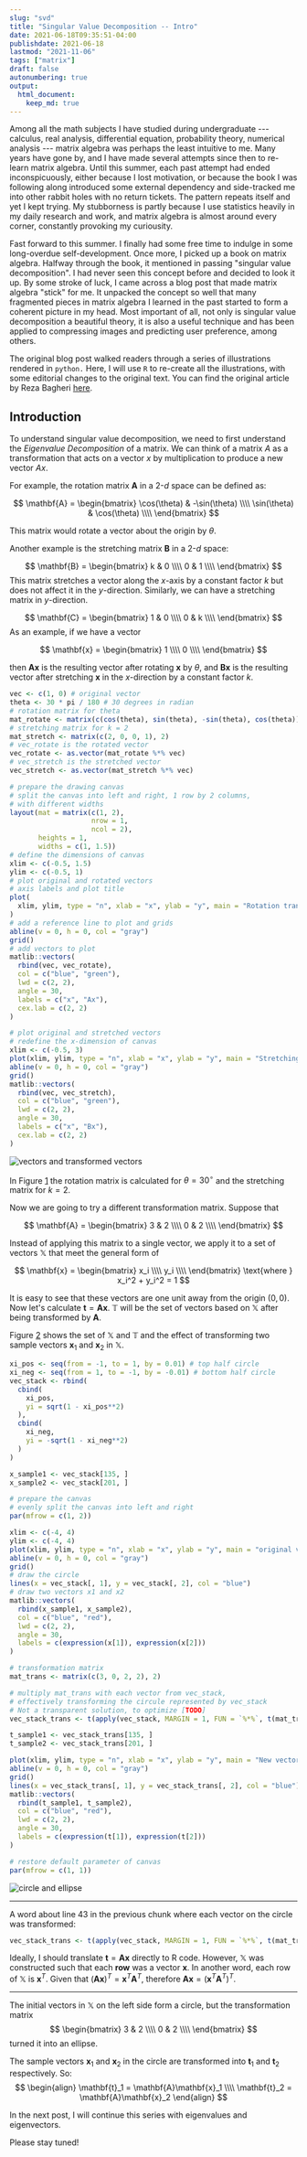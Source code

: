 ```yaml
---
slug: "svd"
title: "Singular Value Decomposition -- Intro"
date: 2021-06-18T09:35:51-04:00 
publishdate: 2021-06-18
lastmod: "2021-11-06"
tags: ["matrix"]
draft: false
autonumbering: true
output: 
  html_document:
    keep_md: true
---
```


Among all the math subjects I have studied during undergraduate ---
calculus, real analysis, differential equation, probability theory, numerical analysis ---
matrix algebra was perhaps the least intuitive to me.
Many years have gone by,
and I have made several attempts since then to re-learn matrix algebra.
Until this summer, each past attempt had ended inconspicuously,
either because I lost motivation, or because the book I was following along
introduced some external dependency and side-tracked me into other rabbit holes
with no return tickets.
The pattern repeats itself and yet I kept trying.
My stubborness is partly because I use statistics heavily in my daily research and work,
and matrix algebra is almost around every corner,
constantly provoking my curiousity.

Fast forward to this summer.
I finally had some free time to indulge in some long-overdue self-development.
Once more, I picked up a book on matrix algebra.
Halfway through the book, it mentioned in passing "singular value decomposition".
I had never seen this concept before and decided to look it up.
By some stroke of luck, I came across a blog post that made matrix algebra "stick" for me.
It unpacked the concept so well that many fragmented pieces in matrix algebra
I learned in the past started to form a coherent picture in my head.
Most important of all, not only is singular value decomposition a beautiful theory,
it is also a useful technique
and has been applied to compressing images and predicting user preference,
among others.

The original blog post walked readers through a series of illustrations rendered in `python.`
Here, I will use `R` to re-create all the illustrations,
with some editorial changes to the original text.
You can find the original article by Reza Bagheri
[here](https://towardsdatascience.com/understanding-singular-value-decomposition-and-its-application-in-data-science-388a54be95d).

## Introduction



To understand singular value decomposition,
we need to first understand the *Eigenvalue Decomposition* of a matrix.
We can think of a matrix $A$ as a transformation that acts on a vector $x$ 
by multiplication to produce a new vector $Ax$. 

For example, the rotation matrix $\mathbf{A}$ in a 2-$d$ space can be defined as:

$$
\mathbf{A} = 
\begin{bmatrix}
  \cos(\theta) & -\sin(\theta) \\\\
  \sin(\theta) & \cos(\theta) \\\\
\end{bmatrix}
$$ 

This matrix would rotate a vector about the origin by $\theta$. 

Another example is the stretching matrix $\mathbf{B}$ in a 2-$d$ space: 

$$
\mathbf{B} = 
\begin{bmatrix}
  k & 0  \\\\
  0 & 1  \\\\
\end{bmatrix}
$$ 
This matrix stretches a vector along the $x$-axis by a constant factor $k$ 
but does not affect it in the $y$-direction. 
Similarly, we can have a stretching matrix in $y$-direction.

$$
\mathbf{C} = 
\begin{bmatrix}
  1 & 0  \\\\
  0 & k  \\\\
\end{bmatrix}
$$ 
As an example, if we have a vector

$$
\mathbf{x} = 
\begin{bmatrix}
  1 \\\\
  0 \\\\
\end{bmatrix}
$$ 

then $\mathbf{A}\mathbf{x}$ is the resulting vector 
after rotating $\mathbf{x}$ by $\theta$, 
and $\mathbf{B}\mathbf{x}$ is the resulting vector 
after stretching $\mathbf{x}$ in the $x$-direction by a constant factor $k$.



```r 
vec <- c(1, 0) # original vector
theta <- 30 * pi / 180 # 30 degrees in radian
# rotation matrix for theta
mat_rotate <- matrix(c(cos(theta), sin(theta), -sin(theta), cos(theta)), 2)
# stretching matrix for k = 2
mat_stretch <- matrix(c(2, 0, 0, 1), 2)
# vec_rotate is the rotated vector
vec_rotate <- as.vector(mat_rotate %*% vec)
# vec_stretch is the stretched vector
vec_stretch <- as.vector(mat_stretch %*% vec)

# prepare the drawing canvas
# split the canvas into left and right, 1 row by 2 columns,
# with different widths
layout(mat = matrix(c(1, 2),
                    nrow = 1,
                    ncol = 2),
       heights = 1,
       widths = c(1, 1.5))
# define the dimensions of canvas
xlim <- c(-0.5, 1.5)
ylim <- c(-0.5, 1)
# plot original and rotated vectors
# axis labels and plot title
plot(
  xlim, ylim, type = "n", xlab = "x", ylab = "y", main = "Rotation transform", asp = 1
)
# add a reference line to plot and grids
abline(v = 0, h = 0, col = "gray")
grid()
# add vectors to plot
matlib::vectors(
  rbind(vec, vec_rotate),
  col = c("blue", "green"),
  lwd = c(2, 2),
  angle = 30,
  labels = c("x", "Ax"),
  cex.lab = c(2, 2)
)

# plot original and stretched vectors
# redefine the x-dimension of canvas
xlim <- c(-0.5, 3)
plot(xlim, ylim, type = "n", xlab = "x", ylab = "y", main = "Stretching transform", asp = 1)
abline(v = 0, h = 0, col = "gray")
grid()
matlib::vectors(
  rbind(vec, vec_stretch),
  col = c("blue", "green"),
  lwd = c(2, 2),
  angle = 30,
  labels = c("x", "Bx"),
  cex.lab = c(2, 2)
)
```
![vectors and transformed vectors](rotate-and-strech-1.png "A vector transformed by rotation (left) and stretching (right)")

In Figure [1](#vectors-figure) the rotation matrix is calculated for $\theta = 30^{\circ}$ 
and the stretching matrix for $k = 2$.

Now we are going to try a different transformation matrix. 
Suppose that 

$$
\mathbf{A} = 
\begin{bmatrix}
  3 & 2 \\\\
  0 & 2 \\\\
\end{bmatrix}
$$ 

Instead of applying this matrix to a single vector, 
we apply it to a set of vectors $\mathbb{X}$ that meet the general form of 

$$
\mathbf{x} = 
\begin{bmatrix}
  x_i \\\\
  y_i \\\\
\end{bmatrix}
\text{where } x_i^2 + y_i^2 = 1
$$ 

It is easy to see that these vectors are one unit away from the origin $(0, 0)$.
Now let's calculate $\mathbf{t} = \mathbf{A}\mathbf{x}$. 
$\mathbb{T}$ will be the set of vectors based on $\mathbb{X}$ 
after being transformed by $\mathbf{A}$.

Figure [2](#circle-figure) shows the set of $\mathbb{X}$ and $\mathbb{T}$ 
and the effect of transforming two sample vectors $\mathbf{x}_1$ and $\mathbf{x}_2$ 
in $\mathbb{X}$.

```r {linenos=table}
xi_pos <- seq(from = -1, to = 1, by = 0.01) # top half circle
xi_neg <- seq(from = 1, to = -1, by = -0.01) # bottom half circle
vec_stack <- rbind(
  cbind(
    xi_pos,
    yi = sqrt(1 - xi_pos**2)
  ),
  cbind(
    xi_neg,
    yi = -sqrt(1 - xi_neg**2)
  )
)

x_sample1 <- vec_stack[135, ]
x_sample2 <- vec_stack[201, ]

# prepare the canvas
# evenly split the canvas into left and right
par(mfrow = c(1, 2))

xlim <- c(-4, 4)
ylim <- c(-4, 4)
plot(xlim, ylim, type = "n", xlab = "x", ylab = "y", main = "original vectors", asp = 1)
abline(v = 0, h = 0, col = "gray")
grid()
# draw the circle
lines(x = vec_stack[, 1], y = vec_stack[, 2], col = "blue")
# draw two vectors x1 and x2
matlib::vectors(
  rbind(x_sample1, x_sample2),
  col = c("blue", "red"),
  lwd = c(2, 2),
  angle = 30,
  labels = c(expression(x[1]), expression(x[2]))
)

# transformation matrix
mat_trans <- matrix(c(3, 0, 2, 2), 2)

# multiply mat_trans with each vector from vec_stack,
# effectively transforming the circule represented by vec_stack
# Not a transparent solution, to optimize [TODO]
vec_stack_trans <- t(apply(vec_stack, MARGIN = 1, FUN = `%*%`, t(mat_trans)))

t_sample1 <- vec_stack_trans[135, ]
t_sample2 <- vec_stack_trans[201, ]

plot(xlim, ylim, type = "n", xlab = "x", ylab = "y", main = "New vectors after transformation", asp = 1)
abline(v = 0, h = 0, col = "gray")
grid()
lines(x = vec_stack_trans[, 1], y = vec_stack_trans[, 2], col = "blue")
matlib::vectors(
  rbind(t_sample1, t_sample2),
  col = c("blue", "red"),
  lwd = c(2, 2),
  angle = 30,
  labels = c(expression(t[1]), expression(t[2]))
)

# restore default parameter of canvas
par(mfrow = c(1, 1))
```
![circle and ellipse](circle-transform-1.png "A circle (left) and a ellipse after transformation (right)")

---

A word about line 43 in the previous chunk
where each vector on the circle was transformed:

```r {linenos=table,linenostart=43}
vec_stack_trans <- t(apply(vec_stack, MARGIN = 1, FUN = `%*%`, t(mat_trans)))
```

Ideally, I should translate $\mathbf{t} = \mathbf{A}\mathbf{x}$ directly to R code.
However, $\mathbb{X}$ was constructed such that each **row** was a vector $\mathbf{x}$.
In another word, each row of $\mathbb{X}$ is $\mathbf{x}^T$. 
Given that $({\mathbf{A}\mathbf{x}})^T = \mathbf{x}^T\mathbf{A}^T$,
therefore $\mathbf{A}\mathbf{x} = ({\mathbf{x}^T\mathbf{A}^T})^T$.

---

The initial vectors in $\mathbb{X}$ on the left side form a circle, 
but the transformation matrix
$$
\begin{bmatrix}
  3 & 2 \\\\
  0 & 2 \\\\
\end{bmatrix}
$$
turned it into an ellipse.

The sample vectors $\mathbf{x}_1$ and $\mathbf{x}_2$ in the circle are transformed 
into $\mathbf{t}_1$ and $\mathbf{t}_2$ respectively. So:
$$
\begin{align}
  \mathbf{t}_1 = \mathbf{A}\mathbf{x}_1 \\\\
  \mathbf{t}_2 = \mathbf{A}\mathbf{x}_2
\end{align}
$$ 

In the next post, I will continue this series with eigenvalues and eigenvectors.

Please stay tuned!


